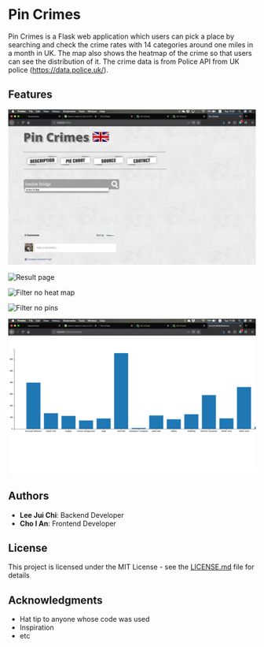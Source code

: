 # Pin Crimes

Pin Crimes is a Flask web application which users can pick a place by searching and check the crime rates with 14 categories around one miles in a month in UK. The map also shows the heatmap of the crime so that users can 
see the distribution of it. The crime data is from Police API from UK police (https://data.police.uk/).

## Features

![The web app main page](/screenshots/Main_page.png)

![Result page](/screenshots/Result_and_map.png)

![Filter no heat map](/screenshots/Filter_no_heat_map.png)

![Filter no pins](/screenshots/Filter_no_pins.png)

![Statistical chart](/screenshots/Statistical_chart.png)


## Authors

* **Lee Jui Chi**: Backend Developer
* **Cho I An**: Frontend Developer

## License

This project is licensed under the MIT License - see the [LICENSE.md](LICENSE.md) file for details

## Acknowledgments

* Hat tip to anyone whose code was used
* Inspiration
* etc

